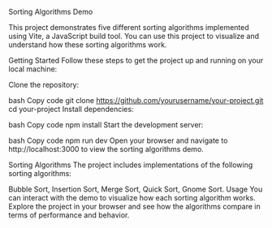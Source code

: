 Sorting Algorithms Demo 

This project demonstrates five different sorting algorithms implemented using Vite, a JavaScript build tool.
You can use this project to visualize and understand how these sorting algorithms work.

Getting Started
Follow these steps to get the project up and running on your local machine:

Clone the repository:

bash
Copy code
git clone https://github.com/yourusername/your-project.git
cd your-project
Install dependencies:

bash
Copy code
npm install
Start the development server:

bash
Copy code
npm run dev
Open your browser and navigate to http://localhost:3000 to view the sorting algorithms demo.

Sorting Algorithms
The project includes implementations of the following sorting algorithms:

Bubble Sort,
Insertion Sort,
Merge Sort,
Quick Sort,
Gnome Sort.
Usage
You can interact with the demo to visualize how each sorting algorithm works. Explore the project in your browser and see how the algorithms compare in terms of performance and behavior.

